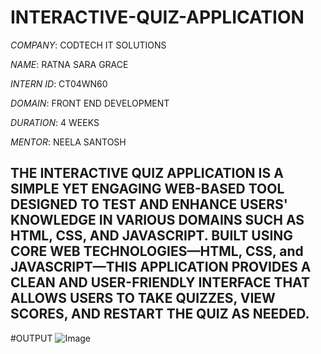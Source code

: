 # INTERACTIVE-QUIZ-APPLICATION

*COMPANY*: CODTECH IT SOLUTIONS

*NAME*: RATNA SARA GRACE

*INTERN ID*: CT04WN60

*DOMAIN*: FRONT END DEVELOPMENT

*DURATION*: 4 WEEKS

*MENTOR*: NEELA SANTOSH

## THE INTERACTIVE QUIZ APPLICATION IS A SIMPLE YET ENGAGING WEB-BASED TOOL DESIGNED TO TEST AND ENHANCE USERS' KNOWLEDGE IN VARIOUS DOMAINS SUCH AS HTML, CSS, AND JAVASCRIPT. BUILT USING CORE WEB TECHNOLOGIES—HTML, CSS, and JAVASCRIPT—THIS APPLICATION PROVIDES A CLEAN AND USER-FRIENDLY INTERFACE THAT ALLOWS USERS TO TAKE QUIZZES, VIEW SCORES, AND RESTART THE QUIZ AS NEEDED.

#OUTPUT
![Image](https://github.com/user-attachments/assets/37935c15-76a1-44a4-870e-6ee11b6f92af)

